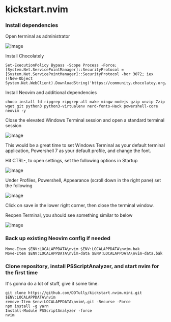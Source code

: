 # kickstart.nvim

### Install dependencies

Open terminal as administrator

![image](https://github.com/DDTully/kickstart.nvim/assets/165563299/47417247-d33b-4866-9ae1-82ba64449184)

Install Chocolately

```
Set-ExecutionPolicy Bypass -Scope Process -Force; [System.Net.ServicePointManager]::SecurityProtocol = [System.Net.ServicePointManager]::SecurityProtocol -bor 3072; iex ((New-Object System.Net.WebClient).DownloadString('https://community.chocolatey.org/install.ps1'))

```

Install Neovim and additional dependencies

```
choco install fd ripgrep ripgrep-all make mingw nodejs gzip unzip 7zip wget git python3 python3-virtualenv nerd-fonts-Hack powershell-core neovim -y

```

Close the elevated Windows Terminal session and open a standard terminal session

![image](https://github.com/DDTully/kickstart.nvim/assets/165563299/410b2726-7269-4532-a59c-ab60db9a61ff)

This would be a great time to set Windows Terminal as your default terminal application, Powershell 7 as your default profile, and change the font.

Hit CTRL-, to open settings, set the following options in Startup

![image](https://github.com/DDTully/kickstart.nvim/assets/165563299/fb83c457-484a-4e8f-beb4-602b5be8f3a8)

Under Profiles, Powershell, Appearance (scroll down in the right pane) set the following

![image](https://github.com/DDTully/kickstart.nvim/assets/165563299/1e9ac30d-5b80-4174-a270-e8f47d1d779b)

Click on save in the lower right corner, then close the terminal window.

Reopen Terminal, you should see something similar to below

![image](https://github.com/DDTully/kickstart.nvim/assets/165563299/5043c91f-9cb0-481d-ba0f-b6dd9fcc5950)

### Back up existing Neovim config if needed

```
Move-Item $ENV:LOCALAPPDATA\nvim $ENV:LOCALAPPDATA\nvim.bak
Move-Item $ENV:LOCALAPPDATA\nvim-data $ENV:LOCALAPPDATA\nvim-data.bak

```

### Clone repository, install PSScriptAnalyzer, and start nvim for the first time

It's gonna do a lot of stuff, give it some time.

```
git clone https://github.com/DDTully/kickstart.nvim.mini.git $ENV:LOCALAPPDATA\nvim
remove-Item $env:LOCALAPPDATA\nvim\.git -Recurse -Force
npm install -g yarn
Install-Module PSScriptAnalyzer -force
nvim

```
